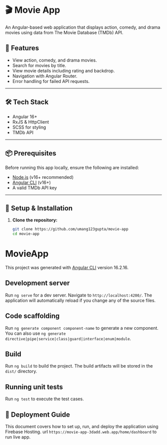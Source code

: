 # 🎬 Movie App

An Angular-based web application that displays action, comedy, and drama movies using data from The Movie Database (TMDb) API.

## 🚀 Features

- View action, comedy, and drama movies.
- Search for movies by title.
- View movie details including rating and backdrop.
- Navigation with Angular Router.
- Error handling for failed API requests.

---

## 🛠️ Tech Stack

- Angular 16+
- RxJS & HttpClient
- SCSS for styling
- TMDb API

---

## 📦 Prerequisites

Before running this app locally, ensure the following are installed:

- [Node.js](https://nodejs.org/) (v16+ recommended)
- [Angular CLI](https://angular.io/cli) (v16+)
- A valid TMDb API key

---

## 🔧 Setup & Installation

1. **Clone the repository:**

   ```bash
   git clone https://github.com/umang123gupta/movie-app
   cd movie-app


# MovieApp

This project was generated with [Angular CLI](https://github.com/angular/angular-cli) version 16.2.16.

## Development server

Run `ng serve` for a dev server. Navigate to `http://localhost:4200/`. The application will automatically reload if you change any of the source files.

## Code scaffolding

Run `ng generate component component-name` to generate a new component. You can also use `ng generate directive|pipe|service|class|guard|interface|enum|module`.

## Build

Run `ng build` to build the project. The build artifacts will be stored in the `dist/` directory.

## Running unit tests

Run `ng test` to execute the test cases.

## 🚀 Deployment Guide

This document covers how to set up, run, and deploy the application using Firebase Hosting.
url `https://movie-app-3dadd.web.app/home/dashboard` to run live app.